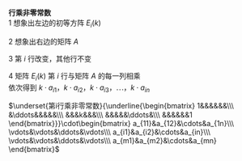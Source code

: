 **行乘非零常数**    
1 想象出左边的初等方阵 $E_i(k)$     
    
2 想象出右边的矩阵 $A$     
    
3 第 $i$ 行改变，其他行不变    
    
4 矩阵 $E_i(k)$ 第 $i$ 行与矩阵 $A$ 的每一列相乘    
依次得到 $k\cdot a_{i1}，k\cdot a_{i2}，k\cdot a_{i3}，\cdots，k\cdot a_{in}$     
    
 $\underset{第i行乘非零常数}{\underline{\begin{bmatrix}    
1&&&&&&\\\     
&\ddots&&&&&\\\     
&&&k&&&\\\     
&&&&&\ddots&\\\     
&&&&&&1    
\end{bmatrix}}}\cdot\begin{bmatrix}    
a_{11}&a_{12}&\cdots&a_{1n}\\\ \vdots&\vdots&\ddots&\vdots\\\ a_{i1}&a_{i2}&\cdots&a_{in}\\\     
\vdots&\vdots&\ddots&\vdots\\\     
a_{m1}&a_{m2}&\cdots&a_{mn}    
\end{bmatrix}$     
